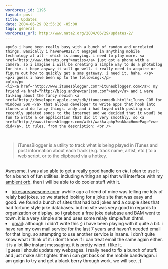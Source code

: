 ```yaml
--- 
wordpress_id: 1195
layout: post
title: Updates
date: 2004-06-29 02:55:20 -05:00
tags: general
wordpress_url: http://www.nata2.org/2004/06/29/updates-2/
---
```

	<p>So i have been really busy with a bunch of random and unrelated things. Basically i haven&#8217;t engaged in anything mobile technology at all - which is annoying. i need to play more. <a href="http://www.therats.org">matiss</a> just got a phone with a camera. so i imagine i will be creating a simple way to do a photoblog for him. i hope anyway it will go well. i really need to acquire or figure out how to quickly get a sms gateway. i need it. haha. </p>
	<p>i guess i have been up to the following:</p>
	<ul></p>
	<li><a href="http://www.itunesblogger.com">itunesblogger.com</a>: my friend <a href="http://blog.andrewcarlson.com">andy</a> and i were talking about the fancy newish <a href="http://developer.apple.com/sdk/itunescomsdk.html">iTunes COM for Windows SDK </a> that allows developer to write apps that hook into itunes and do fancy things. andy and i had toyed with posting our recently updated songs to the internet and we decided that it woudl be fun to write a c# application that did it very smoothly. so <a href="http://www.itunesblogger.com/wiki/wakka.php?wakka=HomePage">we did</a>. it rules. from the description: <br />
<br />
<blockquote>iTunesBlogger is a utility to track what is being played in iTunes and post information about each track (e.g. track name, artist, etc.) to a web script, or to the clipboard via a hotkey. </blockquote>
<br />
Awesome. i was also able to get a really good handle on c#. i plan to use it for a bunch of fun utilities. including writing an api that will interface with my <a href="http://www.ambientdevices.com/cat/orb/orborder.html">ambient orb</a>. then i will be able to do cooler stuff with it. </li>
</p>
	<li><a href="http://www.jokesareawesome.com">jokesareawesome.com</a>: awhile ago a friend of mine was telling me lots of relaly bad jokes. so we started looking for a joke site that was easy and good. we found a bunch  of sites that had bad jokes and a couple sites that had fortune style joke databases. but no site was very good in regards to organization or display. so i grabbed a free joke database and BAM went to town. it is a very simple site and uses some relaly simple/fun dhtml. 
	<li><a href="http://www.gmail.com">gmail</a>: although i didn&#8217;t write this ;) i have been playing with it quite a bit. i have ran my own mail service for the last 7 years and haven&#8217;t needed email for that long. so attempting to use another service is insane. i don&#8217;t quite know what i think of it. i don&#8217;t know if i can treat email the same again either. it is a lot like instant messaging. it is pretty wierd. i like it. 
</ul>
<br />
i guess i should update my webpages. i really need to fix a bunch of stuff. and just make shit tighter. then i can get back on the mobile bandwagan. i am goign to try and get a black berry through work. we will see. ;)
</p>
